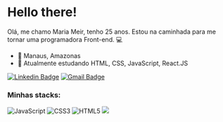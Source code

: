 # Hello there!           

Olá, me chamo Maria Meir, tenho 25 anos. Estou na caminhada para me tornar uma programadora Front-end. :computer:

- :round_pushpin: Manaus, Amazonas
- :seedling: Atualmente estudando HTML, CSS, JavaScript, React.JS

[![Linkedin Badge](https://img.shields.io/badge/-mariameir-blue?style=flat-square&logo=Linkedin&logoColor=white&link=https://www.linkedin.com/in/mariameir/)](https://www.linkedin.com/in/mariameir/)
[![Gmail Badge](https://img.shields.io/badge/-pigyarx@gmail.com-c14438?style=flat-square&logo=Gmail&logoColor=white&link=mailto:pigyarx@gmail.com)](mailto:pigyarx@gmail.com)

### Minhas stacks:

![JavaScript](https://img.shields.io/badge/JavaScript-323330?style=for-the-badge&logo=javascript&logoColor=F7DF1E)
![CSS3](https://img.shields.io/badge/CSS3-1572B6?style=for-the-badge&logo=css3&logoColor=white)
![HTML5](https://img.shields.io/badge/HTML5-E34F26?style=for-the-badge&logo=html5&logoColor=white)
<img src="https://img.shields.io/badge/react%20-%2300D9FF.svg?&style=for-the-badge&logo=react&logoColor=white" />&nbsp;&nbsp;&nbsp;

